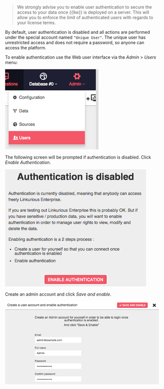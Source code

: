 
> We strongly advise you to enable user authentication to secure the 
access to your data once {{lke}} is deployed on a server. 
This will allow you to enforce the limit of authenticated users with 
regards to your license terms.

By default, user authentication is disabled and all actions are 
performed under the special account named `"Unique User"`. 
The unique user has unrestricted access and does not require a
password, so anyone can access the platform. 

To enable authentication use the Web user interface via the *Admin* > *Users* menu:

![login screen](create-admin1.png)

The following screen will be prompted if authentication is disabled. Click *Enable Authentication*.

![login screen](create-admin2.png)

Create an admin account and click *Save and enable*.

![login screen](create-admin3.png)

